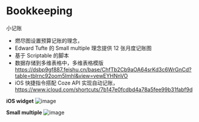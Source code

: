 # Bookkeeping
小记账
- 燃尽图设置预算记账的理念，
- Edward Tufte 的 Small multiple 理念提供 12 张月度记账图
- 基于 Scriptable 的脚本
- 数据存储到多维表格中，多维表格模版 https://dsbp9gf887.feishu.cn/base/ChfTb2Cb9aOA64srKd3c6WrGnCd?table=tblrnc92oom5Imhl&view=vewEYHNnVO
- iOS 快捷指令搭配 Coze API 实现自动记账， https://www.icloud.com/shortcuts/7b147e0fcdbd4a78a5fee99b31fabf9d
  
**iOS widget**
![image](https://github.com/flowercold/Bookkeeping/assets/1523420/7bc4b185-38cc-48f4-bea4-5f7bdf7e57dc)

**Small multiple**
![image](https://github.com/flowercold/Bookkeeping/assets/1523420/41f571c7-ba23-426c-afff-e9ec76be1fb4)
